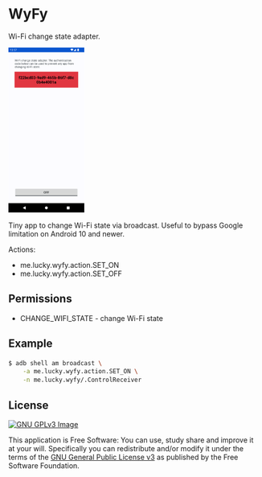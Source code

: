 # WyFy

Wi-Fi change state adapter.

[comment]: <> ([<img)

[comment]: <> (     src="https://fdroid.gitlab.io/artwork/badge/get-it-on.png")

[comment]: <> (     alt="Get it on F-Droid")

[comment]: <> (     height="80">]&#40;https://f-droid.org/packages/me.lucky.wyfy/&#41;)

<img 
     src="https://raw.githubusercontent.com/x13a/WyFy/main/fastlane/metadata/android/en-US/images/phoneScreenshots/1.png" 
     width="30%" 
     height="30%">

Tiny app to change Wi-Fi state via broadcast. 
Useful to bypass Google limitation on Android 10 and newer.

Actions:
* me.lucky.wyfy.action.SET_ON
* me.lucky.wyfy.action.SET_OFF

## Permissions

* CHANGE_WIFI_STATE - change Wi-Fi state

## Example

```sh
$ adb shell am broadcast \
    -a me.lucky.wyfy.action.SET_ON \
    -n me.lucky.wyfy/.ControlReceiver
```

## License
[![GNU GPLv3 Image](https://www.gnu.org/graphics/gplv3-127x51.png)](https://www.gnu.org/licenses/gpl-3.0.en.html)

This application is Free Software: You can use, study share and improve it at your will.
Specifically you can redistribute and/or modify it under the terms of the
[GNU General Public License v3](https://www.gnu.org/licenses/gpl.html) as published by the Free
Software Foundation.
